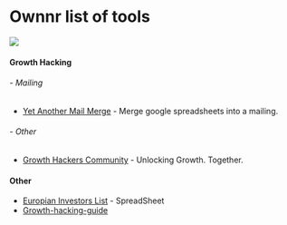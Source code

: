 # Ownnr list of tools

<img src="https://ownnr.io/assets/img/logo/ownnr-logo@2x.png">

#### Growth Hacking
###### - Mailing
* [Yet Another Mail Merge](https://yet-another-mail-merge.com/login) - Merge google spreadsheets into a mailing.

###### - Other
* [Growth Hackers Community](https://growthhackers.com/) - Unlocking Growth. Together.

#### Other
* [Europian Investors List](https://docs.google.com/spreadsheets/d/10S7_jBpRoWuNMnOYpkjFJArt76dPhFw0tIR7E_ndgnk/edit?pli=1#gid=0)  - SpreadSheet
* [Growth-hacking-guide](https://github.com/squareboat/growth-hacking-guide)

 
